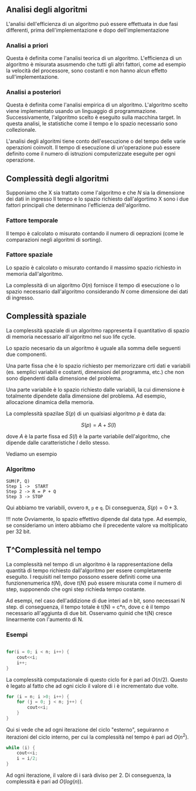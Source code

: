 ## Analisi degli algoritmi

L'analisi dell'efficienza di un algoritmo può essere effettuata in due fasi differenti, prima dell'implementazione e dopo dell'implementazione

### Analisi a priori

Questa è definita come l'analisi teorica di un algoritmo. L'efficienza di un algoritmo è misurata asusmendo che tutti gli altri fattori, come ad esempio la velocità del processore, sono costanti e non hanno alcun effetto sull'implementazione.

### Analisi a posteriori

Questa è definita come l'analisi empirica di un algoritmo. L'algoritmo scelto viene implementato usando un linguaggio di programmazione. Successivamente, l'algoritmo scelto è eseguito sulla macchina target. In questa analisi, le statistiche come il tempo e lo spazio necessario sono collezionale.

L'analisi degli algoritmi tiene conto dell'esecuzione o del tempo delle varie operazioni coinvolt. Il tempo di esecuzione di un'operazione può essere definito come il numero di istruzioni computerizzate eseguite per ogni operazione.

## Complessità degli algoritmi

Supponiamo che X sia trattato come l'algoritmo e che $N$ sia la dimensione dei dati in ingresso Il tempo e lo spazio richiesto dall'algortimo X sono i due fattori principali che determinano l'efficienza dell'algoritmo.

### Fattore temporale

Il tempo è calcolato o misurato contando il numero di oeprazioni (come le comparazioni negli algoritmi di sorting).

### Fattore spaziale

Lo spazio è calcolato o misurato contando il massimo spazio richiesto in memoria dall'algoritmo.

La complessità di un algoritmo $O(n)$ fornisce il tempo di esecuzione o lo spazio necessario dall'algoritmo considerando $N$ come dimensione dei dati di ingresso.

## Complessità spaziale

La complessità spaziale di un algoritmo rappresenta il quantitativo di spazio di memoria necessario all'algoritmo nel suo life cycle.

Lo spazio necesario da un algoritmo è uguale alla somma delle seguenti due componenti.

Una parte fissa che è lo spazio richiesto per memorizzare crti dati e variabili (es. semplici variabili e costanti, dimensioni del programma, etc.) che non sono dipendenti dalla dimensione del problema.

Una parte variabile è lo spazio richiesto dalle variabili, la cui dimensione è totalmente dipendete dalla dimensione del problema. Ad esempio, allocazione dinamica della memoria.

La complessità spazilae $S(p)$ di un qualsiasi algoritmo $p$ è data da:

$$
S(p) = A + S(I)
$$

dove $A$ è la parte fissa ed $S(I)$ è la parte variabile dell'algoritmo, che dipende dalle caratteristiche $I$ dello stesso.

Vediamo un esempio

### Algoritmo

```
SUM(P, Q)
Step 1 ->  START
Step 2 -> R = P + Q
Step 3 -> STOP
```

Qui abbiamo tre variabili, ovvero `R`, `p` e `q`. Di conseguenza, $S(p) = 0 + 3$.

!!! note
	Ovviamente, lo spazio effettivo dipende dal data type. Ad esempio, se consideriamo un intero abbiamo che il precedente valore va moltiplicato per 32 bit.

## T^Complessità nel tempo

La complessità nel tempo di un algoritmo è la rappresentazione della quantità di tempo richiesto dall'algoritmo per essere completamente eseguito. I requisiti nel tempo possono essere definiti come una funzionenumerica $t(N)$, dove $t(N)$ può essere misurata come il numero di step, supponendo che ogni step richieda tempo costante.

Ad esempi, nel caso dell'addizione di due interi ad n bit, sono necessari N step. di conseguenza, il tempo totale è t(N) = c*n, dove c è il tempo necessario all'aggiunta di due bit. Osservamo quinid che t(N) cresce linearmente con l'aumento di N.

### Esempi

```c

for(i = 0; i < n; i++) {
	cout<<i;
	i++;
}
```

La complessità computazionale di questo ciclo for è pari ad $O(n/2)$. Questo è legato al fatto che ad ogni ciclo il valore di i è incrementato due volte.

```c
for (i = n; i >0; i++) {
	for (j = 0; j < n; j++) {
		cout<<i;
	}
}
```

Qui si vede che ad ogni iterazione del ciclo "esterno", seguiranno *n* iterazioni del ciclo interno, per cui la complessità nel tempo è pari ad $O(n^2)$.

```c
while (i) {
	cout<<i;
	i = i/2;
}
```

Ad ogni iterazione, il valore di i sarà diviso per 2. Di conseguenza, la complessità è pari ad $O(log(n))$.